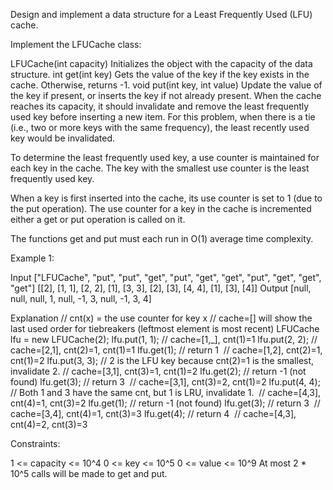 
Design and implement a data structure for a Least Frequently Used (LFU)
cache.

Implement the LFUCache class:


LFUCache(int capacity) Initializes the object with the capacity of the data
structure.
int get(int key) Gets the value of the key if the key exists in the cache.
Otherwise, returns -1.
void put(int key, int value) Update the value of the key if present, or
inserts the key if not already present. When the cache reaches its capacity,
it should invalidate and remove the least frequently used key before
inserting a new item. For this problem, when there is a tie (i.e., two or
more keys with the same frequency), the least recently used key would be
invalidated.


To determine the least frequently used key, a use counter is maintained for
each key in the cache. The key with the smallest use counter is the least
frequently used key.

When a key is first inserted into the cache, its use counter is set to 1 (due
to the put operation). The use counter for a key in the cache is incremented
either a get or put operation is called on it.

The functions get and put must each run in O(1) average time complexity.


Example 1:


Input
["LFUCache", "put", "put", "get", "put", "get", "get", "put", "get", "get",
"get"]
[[2], [1, 1], [2, 2], [1], [3, 3], [2], [3], [4, 4], [1], [3], [4]]
Output
[null, null, null, 1, null, -1, 3, null, -1, 3, 4]

Explanation
// cnt(x) = the use counter for key x
// cache=[] will show the last used order for tiebreakers (leftmost element
is  most recent)
LFUCache lfu = new LFUCache(2);
lfu.put(1, 1);   // cache=[1,_], cnt(1)=1
lfu.put(2, 2);   // cache=[2,1], cnt(2)=1, cnt(1)=1
lfu.get(1);      // return 1
⁠                // cache=[1,2], cnt(2)=1, cnt(1)=2
lfu.put(3, 3);   // 2 is the LFU key because cnt(2)=1 is the smallest,
invalidate 2.
// cache=[3,1], cnt(3)=1, cnt(1)=2
lfu.get(2);      // return -1 (not found)
lfu.get(3);      // return 3
⁠                // cache=[3,1], cnt(3)=2, cnt(1)=2
lfu.put(4, 4);   // Both 1 and 3 have the same cnt, but 1 is LRU, invalidate
1.
⁠                // cache=[4,3], cnt(4)=1, cnt(3)=2
lfu.get(1);      // return -1 (not found)
lfu.get(3);      // return 3
⁠                // cache=[3,4], cnt(4)=1, cnt(3)=3
lfu.get(4);      // return 4
⁠                // cache=[4,3], cnt(4)=2, cnt(3)=3



Constraints:


1 <= capacity <= 10^4
0 <= key <= 10^5
0 <= value <= 10^9
At most 2 * 10^5 calls will be made to get and put.






